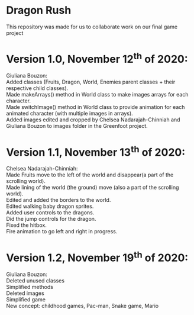 # Dragon Rush
<p>This repository was made for us to collaborate work on our final game project</p>

<h1> 
    <b>Version 1.0, November 12<sup>th</sup> of 2020:</b>
</h1>

<p>
	Giuliana Bouzon:<br>
    Added classes (Fruits, Dragon, World, Enemies parent classes + their respective child classes).<br> 
    Made makeArrays() method in World class to make images arrays for each character.<br>
    Made switchImage() method in World class to provide animation for each animated character (with multiple images in arrays).<br>
    Added images edited and cropped by Chelsea Nadarajah-Chinniah and Giuliana Bouzon to images folder in the Greenfoot project.
</p>

<h1> 
    <b>Version 1.1, November 13<sup>th</sup> of 2020:</b>
</h1>

<p>
	Chelsea Nadarajah-Chinniah:<br>
	Made Fruits move to the left of the world and disappear(a part of the scrolling world). <br>
	Made lining of the world (the ground) move (also a part of the scrolling world).<br>
	Edited and added the borders to the world.<br> 
	Edited walking baby dragon sprites. <br>
	Added user controls to the dragons. <br>
	Did the jump controls for the dragon. <br>
	Fixed the hitbox.<br>
	Fire animation to go left and right in progress.<br>
</p>
<h1> 
    <b>Version 1.2, November 19<sup>th</sup> of 2020:</b>
</h1>

<p>
	Giuliana Bouzon:<br>
	Deleted unused classes<br>
	Simplified methods<br>
	Deleted images<br>
	Simplified game<br>
	New concept: childhood games, Pac-man, Snake game, Mario<br>
</p>
